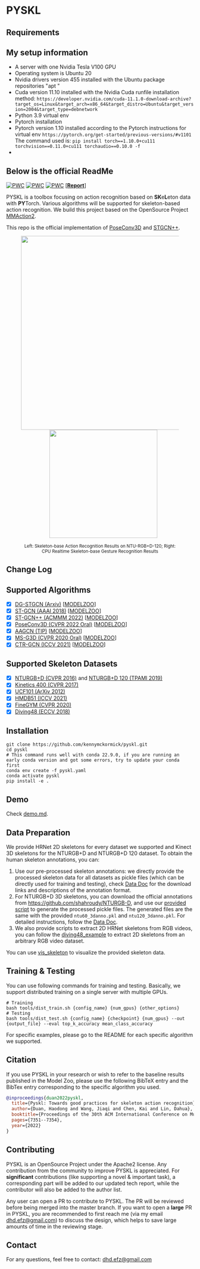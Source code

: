 # PYSKL

## Requirements
## My setup information

- A server with one Nvidia Tesla V100 GPU
- Operating system is Ubuntu 20
- Nvidia drivers version 455 installed with the Ubuntu package repositories "apt "
- Cuda version 11.10 installed with the Nvidia Cuda runfile installation method:
```https://developer.nvidia.com/cuda-11.1.0-download-archive?target_os=Linux&target_arch=x86_64&target_distro=Ubuntu&target_version=2004&target_type=debnetwork```
- Python 3.9 virtual env
- Pytorch installation
- Pytorch version 1.10 installed according to the Pytorch instructions for virtual env
```https://pytorch.org/get-started/previous-versions/#v1101```
The command used is: 
```pip install torch==1.10.0+cu111 torchvision==0.11.0+cu111 torchaudio==0.10.0 -f```
- 

## Below is the official ReadMe

[![PWC](https://img.shields.io/endpoint.svg?url=https://paperswithcode.com/badge/revisiting-skeleton-based-action-recognition/skeleton-based-action-recognition-on-ntu-rgbd)](https://paperswithcode.com/sota/skeleton-based-action-recognition-on-ntu-rgbd?p=revisiting-skeleton-based-action-recognition)
[![PWC](https://img.shields.io/endpoint.svg?url=https://paperswithcode.com/badge/dg-stgcn-dynamic-spatial-temporal-modeling/skeleton-based-action-recognition-on-ntu-rgbd-1)](https://paperswithcode.com/sota/skeleton-based-action-recognition-on-ntu-rgbd-1?p=dg-stgcn-dynamic-spatial-temporal-modeling)
[![PWC](https://img.shields.io/endpoint.svg?url=https://paperswithcode.com/badge/revisiting-skeleton-based-action-recognition/skeleton-based-action-recognition-on-kinetics)](https://paperswithcode.com/sota/skeleton-based-action-recognition-on-kinetics?p=revisiting-skeleton-based-action-recognition)
[[**Report**]](https://arxiv.org/abs/2205.09443)

PYSKL is a toolbox focusing on action recognition based on **SK**e**L**eton data with **PY**Torch. Various algorithms will be supported for skeleton-based action recognition. We build this project based on the OpenSource Project [MMAction2](https://github.com/open-mmlab/mmaction2).

This repo is the official implementation of [PoseConv3D](https://arxiv.org/abs/2104.13586) and [STGCN++](https://github.com/kennymckormick/pyskl/tree/main/configs/stgcn%2B%2B).

<div id="wrapper" align="center">
<figure>
  <img src="https://user-images.githubusercontent.com/34324155/123989146-2ecae680-d9fb-11eb-916b-b9db5563a9e5.gif" width="520px">&emsp;
  <img src="https://user-images.githubusercontent.com/34324155/218010909-ccfc89f0-9ed4-4b04-b38d-af7ffe49d2cd.gif" width="290px"><br>
  <p style="font-size:1.2vw;">Left: Skeleton-base Action Recognition Results on NTU-RGB+D-120; Right: CPU Realtime Skeleton-base Gesture Recognition Results</p>
</figure>
</div>

## Change Log

## Supported Algorithms

- [x] [DG-STGCN (Arxiv)](https://arxiv.org/abs/2210.05895) [[MODELZOO](/configs/dgstgcn/README.md)]
- [x] [ST-GCN (AAAI 2018)](https://arxiv.org/abs/1801.07455) [[MODELZOO](/configs/stgcn/README.md)]
- [x] [ST-GCN++ (ACMMM 2022)](https://arxiv.org/abs/2205.09443) [[MODELZOO](/configs/stgcn++/README.md)]
- [x] [PoseConv3D (CVPR 2022 Oral)](https://arxiv.org/abs/2104.13586) [[MODELZOO](/configs/posec3d/README.md)]
- [x] [AAGCN (TIP)](https://arxiv.org/abs/1912.06971) [[MODELZOO](/configs/aagcn/README.md)]
- [x] [MS-G3D (CVPR 2020 Oral)](https://arxiv.org/abs/2003.14111) [[MODELZOO](/configs/msg3d/README.md)]
- [x] [CTR-GCN (ICCV 2021)](https://arxiv.org/abs/2107.12213) [[MODELZOO](/configs/ctrgcn/README.md)]

## Supported Skeleton Datasets

- [x] [NTURGB+D (CVPR 2016)](https://arxiv.org/abs/1604.02808) and [NTURGB+D 120 (TPAMI 2019)](https://arxiv.org/abs/1905.04757)
- [x] [Kinetics 400 (CVPR 2017)](https://arxiv.org/abs/1705.06950)
- [x] [UCF101 (ArXiv 2012)](https://arxiv.org/pdf/1212.0402.pdf)
- [x] [HMDB51 (ICCV 2021)](https://ieeexplore.ieee.org/stamp/stamp.jsp?arnumber=6126543)
- [x] [FineGYM (CVPR 2020)](https://arxiv.org/abs/2004.06704)
- [x] [Diving48 (ECCV 2018)](https://openaccess.thecvf.com/content_ECCV_2018/papers/Yingwei_Li_RESOUND_Towards_Action_ECCV_2018_paper.pdf)

## Installation
```shell
git clone https://github.com/kennymckormick/pyskl.git
cd pyskl
# This command runs well with conda 22.9.0, if you are running an early conda version and got some errors, try to update your conda first
conda env create -f pyskl.yaml
conda activate pyskl
pip install -e .
```

## Demo

Check [demo.md](/demo/demo.md).

## Data Preparation

We provide HRNet 2D skeletons for every dataset we supported and Kinect 3D skeletons for the NTURGB+D and NTURGB+D 120 dataset. To obtain the human skeleton annotations, you can:

1. Use our pre-processed skeleton annotations: we directly provide the processed skeleton data for all datasets as pickle files (which can be directly used for training and testing), check [Data Doc](/tools/data/README.md) for the download links and descriptions of the annotation format.
2. For NTURGB+D 3D skeletons, you can download the official annotations from https://github.com/shahroudy/NTURGB-D, and use our [provided script](/tools/data/ntu_preproc.py) to generate the processed pickle files. The generated files are the same with the provided `ntu60_3danno.pkl` and `ntu120_3danno.pkl`. For detailed instructions, follow the [Data Doc](/tools/data/README.md).
3. We also provide scripts to extract 2D HRNet skeletons from RGB videos, you can follow the [diving48_example](/examples/extract_diving48_skeleton/diving48_example.ipynb) to extract 2D skeletons from an arbitrary RGB video dataset.

You can use [vis_skeleton](/demo/vis_skeleton.ipynb) to visualize the provided skeleton data.

## Training & Testing

You can use following commands for training and testing. Basically, we support distributed training on a single server with multiple GPUs.
```shell
# Training
bash tools/dist_train.sh {config_name} {num_gpus} {other_options}
# Testing
bash tools/dist_test.sh {config_name} {checkpoint} {num_gpus} --out {output_file} --eval top_k_accuracy mean_class_accuracy
```
For specific examples, please go to the README for each specific algorithm we supported.

## Citation

If you use PYSKL in your research or wish to refer to the baseline results published in the Model Zoo, please use the following BibTeX entry and the BibTex entry corresponding to the specific algorithm you used.

```BibTeX
@inproceedings{duan2022pyskl,
  title={Pyskl: Towards good practices for skeleton action recognition},
  author={Duan, Haodong and Wang, Jiaqi and Chen, Kai and Lin, Dahua},
  booktitle={Proceedings of the 30th ACM International Conference on Multimedia},
  pages={7351--7354},
  year={2022}
}
```

## Contributing

PYSKL is an OpenSource Project under the Apache2 license. Any contribution from the community to improve PYSKL is appreciated. For **significant** contributions (like supporting a novel & important task), a corresponding part will be added to our updated tech report, while the contributor will also be added to the author list.

Any user can open a PR to contribute to PYSKL. The PR will be reviewed before being merged into the master branch. If you want to open a **large** PR in PYSKL, you are recommended to first reach me (via my email dhd.efz@gmail.com) to discuss the design, which helps to save large amounts of time in the reviewing stage.

## Contact

For any questions, feel free to contact: dhd.efz@gmail.com



